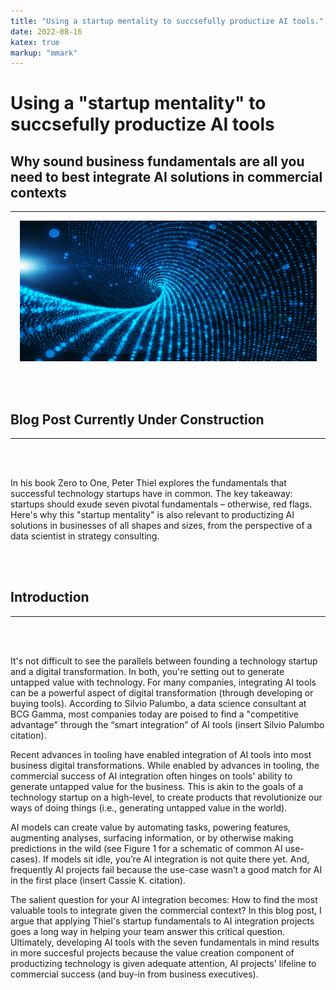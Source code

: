 ```yaml
---
title: "Using a startup mentality to succsefully productize AI tools."
date: 2022-08-16
katex: true
markup: "mmark"
---
```

# Using a "startup mentality" to succsefully productize AI tools

## Why sound business fundamentals are all you need to best integrate AI solutions in commercial contexts
---

<p align="center"> <img src="/posts/blog_AI_image_2.jpeg"/ width = "475" height = "225"> </p>

<br><br>

## Blog Post Currently Under Construction 

---

<br><br>

In his book Zero to One, Peter Thiel explores the fundamentals that successful technology startups have in common. The key takeaway: startups should exude seven pivotal fundamentals – otherwise, red flags. Here's why this "startup mentality" is also relevant to productizing AI solutions in businesses of all shapes and sizes, from the perspective of a data scientist in strategy consulting.

<br><br>

## Introduction
---

<br><br>

It's not difficult to see the parallels between founding a technology startup and a digital transformation. In both, you're setting out to generate untapped value with technology. For many companies, integrating AI tools can be a powerful aspect of digital transformation (through developing or buying tools). According to Silvio Palumbo, a data science consultant at BCG Gamma, most companies today are poised to find a "competitive advantage" through the “smart integration” of AI tools (insert Silvio Palumbo citation). 

Recent advances in tooling have enabled integration of AI tools into most business digital transformations. While enabled by advances in tooling, the commercial success of AI integration often hinges on tools' ability to generate untapped value for the business. This is akin to the goals of a technology startup on a high-level, to create products that revolutionize our ways of doing things (i.e., generating untapped value in the world). 

AI models can create value by automating tasks, powering features, augmenting analyses, surfacing information, or by otherwise making predictions in the wild (see Figure 1 for a schematic of common AI use-cases). If models sit idle, you’re AI integration is not quite there yet. And, frequently AI projects fail because the use-case wasn’t a good match for AI in the first place (insert Cassie K. citation). 

The salient question for your AI integration becomes: How to find the most valuable tools to integrate given the commercial context? In this blog post, I argue that applying Thiel's startup fundamentals to AI integration projects goes a long way in helping your team answer this critical question. Ultimately, developing AI tools with the seven fundamentals in mind results in more succesful projects because the value creation component of productizing technology is given adequate attention, AI projects' lifeline to commercial success (and buy-in from business executives).

<br><br>
